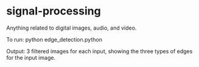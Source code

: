 # signal-processing
Anything related to digital images, audio, and video.

To run:
python edge_detection.python

Output: 3 filtered images for each input, showing the three types of edges for the input image.